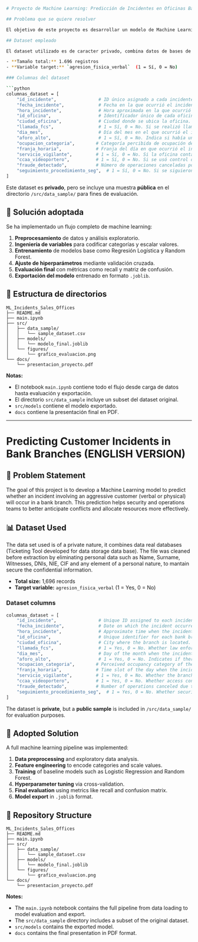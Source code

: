 ```bash
# Proyecto de Machine Learning: Predicción de Incidentes en Oficinas Bancarias

## Problema que se quiere resolver

El objetivo de este proyecto es desarrollar un modelo de Machine Learning capaz de predecir si en una oficina bancaria ocurrirá un incidente con un cliente agresivo (verbal o físico). Esto permitirá a los equipos de seguridad anticipar escenarios conflictivos y asignar recursos como vigilantes, refuerzos o medidas disuasorias de forma más eficaz.

## Dataset empleado

El dataset utilizado es de caracter privado, combina datos de bases de datos (Herramienta de Ticketing desarrollada para almacenaje de datos) reales, se limpió el fichero antes de la extracción eliminando datos personales como Nombre, Apellido, Testigos, DNIs, NIE, CIF y cualquier elemento de caracter personal, para no comprometer información confidencial.

- **Tamaño total:** 1.696 registros
- **Variable target:** `agresion_fisica_verbal`  (1 = Sí, 0 = No)

### Columnas del dataset

```python
columnas_dataset = [
    "id_incidente",                # ID único asignado a cada incidente ticket dentro de la petición.
    "fecha_incidente",             # Fecha en la que ocurrió el incidente.
    "hora_incidente",              # Hora aproximada en la que ocurrió el incidente.
    "id_oficina",                  # Identificador único de cada oficina bancaria.
    "ciudad_oficina",              # Ciudad donde se ubica la oficina.
    "llamada_fcs",                 # 1 = Sí, 0 = No. Si se realizó llamada a las Fuerzas y Cuerpos de Seguridad.
    "dia_mes",                     # Día del mes en el que ocurrió el incidente (1 a 31).
    "aforo_alto",                  # 1 = Sí, 0 = No. Indica si había un alto aforo en el momento del incidente.
    "ocupacion_categoria",        # Categoría percibida de ocupación de la oficina ('bajo', 'medio', 'alto').
    "franja_horaria",             # Franja del día en que ocurrió el incidente ('manana' o 'tarde').
    "servicio_vigilante",         # 1 = Sí, 0 = No. Si la oficina contaba con vigilante ese día.
    "ccaa_videoportero",          # 1 = Sí, 0 = No. Si se usó control de acceso con videoportero.
    "fraude_detectado",           # Número de operaciones canceladas por posible fraude ese día.
    "seguimiento_procedimiento_seg",  # 1 = Sí, 0 = No. Si se siguieron procedimientos de seguridad/mitigación.
]
```
Este dataset es **privado**, pero se incluye una muestra **pública** en el directorio `/src/data_sample/` para fines de evaluación.

## 🧪 Solución adoptada

Se ha implementado un flujo completo de machine learning:

1. **Preprocesamiento** de datos y análisis exploratorio.
2. **Ingeniería de variables** para codificar categorías y escalar valores.
3. **Entrenamiento** de modelos base como Regresión Logística y Random Forest.
4. **Ajuste de hiperparámetros** mediante validación cruzada.
5. **Evaluación final** con métricas como recall y matriz de confusión.
6. **Exportación del modelo** entrenado en formato `.joblib`.

## 📂 Estructura de directorios

```
ML_Incidents_Sales_Offices
├── README.md
├── main.ipynb
├── src/
│   ├── data_sample/
│   │   └── sample_dataset.csv
│   ├── models/
│   │   └── modelo_final.joblib
│   └── figures/
│       └── grafico_evaluacion.png
└── docs/
    └── presentacion_proyecto.pdf
```

**Notas:**

- El notebook `main.ipynb` contiene todo el flujo desde carga de datos hasta evaluación y exportación.
- El directorio `src/data_sample` incluye un subset del dataset original.
- `src/models` contiene el modelo exportado.
- `docs` contiene la presentación final en PDF.

---

# Predicting Customer Incidents in Bank Branches (ENGLISH VERSION)

## 🔎 Problem Statement

The goal of this project is to develop a Machine Learning model to predict whether an incident involving an aggressive customer (verbal or physical) will occur in a bank branch. This prediction helps security and operations teams to better anticipate conflicts and allocate resources more effectively.

## 📊 Dataset Used

The data set used is of a private nature, it combines data real databases (Ticketing Tool developed for data storage data base). The file was cleaned before extraction by eliminating personal data such as Name, Surname, Witnesses, DNIs, NIE, CIF and any element of a personal nature, to mantain secure the confidential information.

- **Total size:** 1,696 records
- **Target variable:** `agresion_fisica_verbal`  (1 = Yes, 0 = No)

### Dataset columns

```python
columnas_dataset = [
    "id_incidente",                # Unique ID assigned to each incident ticket within the request.
    "fecha_incidente",             # Date on which the incident occurred.
    "hora_incidente",              # Approximate time when the incident occurred.
    "id_oficina",                  # Unique identifier for each bank branch.
    "ciudad_oficina",              # City where the branch is located.
    "llamada_fcs",                 # 1 = Yes, 0 = No. Whether law enforcement was called.
    "dia_mes",                     # Day of the month when the incident occurred (1 to 31).
    "aforo_alto",                  # 1 = Yes, 0 = No. Indicates if there was high occupancy at the time.
    "ocupacion_categoria",        # Perceived occupancy category of the branch ('low', 'medium', 'high').
    "franja_horaria",             # Time slot of the day when the incident occurred ('morning' or 'afternoon').
    "servicio_vigilante",         # 1 = Yes, 0 = No. Whether the branch had a security guard that day.
    "ccaa_videoportero",          # 1 = Yes, 0 = No. Whether access control via video intercom was used.
    "fraude_detectado",           # Number of operations canceled due to suspected fraud that day.
    "seguimiento_procedimiento_seg",  # 1 = Yes, 0 = No. Whether security/mitigation procedures were followed.
]
```

The dataset is **private**, but a **public sample** is included in `/src/data_sample/` for evaluation purposes.

## 🧪 Adopted Solution

A full machine learning pipeline was implemented:

1. **Data preprocessing** and exploratory data analysis.
2. **Feature engineering** to encode categories and scale values.
3. **Training** of baseline models such as Logistic Regression and Random Forest.
4. **Hyperparameter tuning** via cross-validation.
5. **Final evaluation** using metrics like recall and confusion matrix.
6. **Model export** in `.joblib` format.

## 📂 Repository Structure

```plaintext
ML_Incidents_Sales_Offices
├── README.md
├── main.ipynb
├── src/
│   ├── data_sample/
│   │   └── sample_dataset.csv
│   ├── models/
│   │   └── modelo_final.joblib
│   └── figures/
│       └── grafico_evaluacion.png
└── docs/
    └── presentacion_proyecto.pdf
```

**Notes:**

- The `main.ipynb` notebook contains the full pipeline from data loading to model evaluation and export.
- The `src/data_sample` directory includes a subset of the original dataset.
- `src/models` contains the exported model.
- `docs` contains the final presentation in PDF format.



